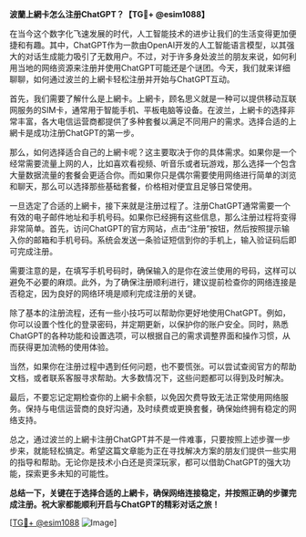 **波蘭上網卡怎么注册ChatGPT？【TG💪+ @esim1088】**

在当今这个数字化飞速发展的时代，人工智能技术的进步让我们的生活变得更加便捷和有趣。其中，ChatGPT作为一款由OpenAI开发的人工智能语言模型，以其强大的对话生成能力吸引了无数用户。不过，对于许多身处波兰的朋友来说，如何利用当地的网络资源来注册并使用ChatGPT可能还是个谜团。今天，我们就来详细聊聊，如何通过波兰的上網卡轻松注册并开始与ChatGPT互动。

首先，我们需要了解什么是上網卡。上網卡，顾名思义就是一种可以提供移动互联网服务的SIM卡，通常用于智能手机、平板电脑等设备。在波兰，上網卡的选择非常丰富，各大电信运营商都提供了多种套餐以满足不同用户的需求。选择合适的上網卡是成功注册ChatGPT的第一步。

那么，如何选择适合自己的上網卡呢？这主要取决于你的具体需求。如果你是一个经常需要流量上网的人，比如喜欢看视频、听音乐或者玩游戏，那么选择一个包含大量数据流量的套餐会更适合你。而如果你只是偶尔需要使用网络进行简单的浏览和聊天，那么可以选择那些基础套餐，价格相对便宜且足够日常使用。

一旦选定了合适的上網卡，接下来就是注册过程了。注册ChatGPT通常需要一个有效的电子邮件地址和手机号码。如果你已经拥有这些信息，那么注册过程将变得非常简单。首先，访问ChatGPT的官方网站，点击“注册”按钮，然后按照提示输入你的邮箱和手机号码。系统会发送一条验证短信到你的手机上，输入验证码后即可完成注册。

需要注意的是，在填写手机号码时，确保输入的是你在波兰使用的号码，这样可以避免不必要的麻烦。此外，为了确保注册顺利进行，建议提前检查你的网络连接是否稳定，因为良好的网络环境是顺利完成注册的关键。

除了基本的注册流程，还有一些小技巧可以帮助你更好地使用ChatGPT。例如，你可以设置个性化的登录密码，并定期更新，以保护你的账户安全。同时，熟悉ChatGPT的各种功能和设置选项，可以根据自己的需求调整界面和操作习惯，从而获得更加流畅的使用体验。

当然，如果你在注册过程中遇到任何问题，也不要慌张。可以尝试查阅官方的帮助文档，或者联系客服寻求帮助。大多数情况下，这些问题都可以得到及时解决。

最后，不要忘记定期检查你的上網卡余额，以免因欠费导致无法正常使用网络服务。保持与电信运营商的良好沟通，及时续费或更换套餐，确保始终拥有稳定的网络支持。

总之，通过波兰的上網卡注册ChatGPT并不是一件难事，只要按照上述步骤一步步来，就能轻松搞定。希望这篇文章能为正在寻找解决方案的朋友们提供一些实用的指导和帮助。无论你是技术小白还是资深玩家，都可以借助ChatGPT的强大功能，探索更多未知的可能性。

**总结一下，关键在于选择合适的上網卡，确保网络连接稳定，并按照正确的步骤完成注册。祝大家都能顺利开启与ChatGPT的精彩对话之旅！**

[[TG💪+ @esim1088](https://t.me/s/esim1088) ![Image](https://i.postimg.cc/4NQfJmqS/Snipaste-2025-05-13-00-14-12.png)]